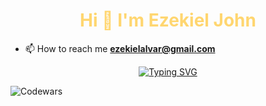 <h1 align="center" style="color:#FFD670; text-decoration:none;">Hi 👋  I'm Ezekiel John</h1>

- 📫 How to reach me **ezekielalvar@gmail.com**

<p align="center">
    <a href="https://git.io/typing-svg">
        <img
            src="https://readme-typing-svg.demolab.com?font=JetBrains+Mono&size=26&pause=1000&color=FFD670&repeat=false&width=920&height=72&lines=Computer+Science+Student+|+Software+Engineer+%7C+UI+Designer"
            alt="Typing SVG" />
    </a>
</p>

![Codewars](https://github.r2v.ch/codewars?user=alvarezekiel19&stroke=%23BB432C)

<!--
**alvarezekiel19/alvarezekiel19** is a ✨ _special_ ✨ repository because its `README.md` (this file) appears on your GitHub profile.

Here are some ideas to get you started:

- 🔭 I’m currently working on ...
- 🌱 I’m currently learning ...
- 👯 I’m looking to collaborate on ...
- 🤔 I’m looking for help with ...
- 💬 Ask me about ...
- 📫 How to reach me: ...
- 😄 Pronouns: ...
- ⚡ Fun fact: ...
-->
